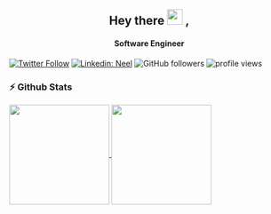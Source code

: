 <h2 align="center">
  Hey there <img src="https://media.giphy.com/media/hvRJCLFzcasrR4ia7z/giphy.gif" width="28"> ,
   <!-- I'm <a href="">Neel Patel</a>!  -->
</h2>

<h4 align='center'>
<!--   Blockchain | FullStack Engineer -->
  Software Engineer
</h4>

[![Twitter Follow](https://img.shields.io/twitter/follow/NTPatel1999?label=Follow)](https://twitter.com/intent/follow?screen_name=NTPatel1999)
[![Linkedin: Neel](https://img.shields.io/badge/-Neel-blue?style=flat-square&logo=Linkedin&logoColor=white&link=https://www.linkedin.com/in/neel-patel-900a47154/)](https://www.linkedin.com/in/neel-patel-900a47154/)
![GitHub followers](https://img.shields.io/github/followers/N-NeelPatel?label=Follow&style=social)
<img alt = "profile views" src="https://komarev.com/ghpvc/?username=N-NeelPatel&color=brightgreen">  

<!-- ## Watch my contributions get eaten by a snake 🐍
![snake gif](https://github.com/N-NeelPatel/Actions/blob/output/github-contribution-grid-snake.svg) -->

### :zap: Github Stats

<p align="left">
<a href="https://github.com/N-NeelPatel">
  <img align="center" height="180px" src="https://github-readme-stats.anuraghazra1.vercel.app/api?username=N-NeelPatel&layout=compact&show_icons=true&theme=tokyonight&line_height=27&title_color=FFFFFF"
</a>
<a href="https://github.com/N-NeelPatel">
  <img align="center" height="180px" src="https://github-readme-stats.vercel.app/api/top-langs/?username=N-NeelPatel&layout=compact&&show_icons=true&theme=tokyonight&line_height=27&title_color=FFFFFF"
</a>
</p>
